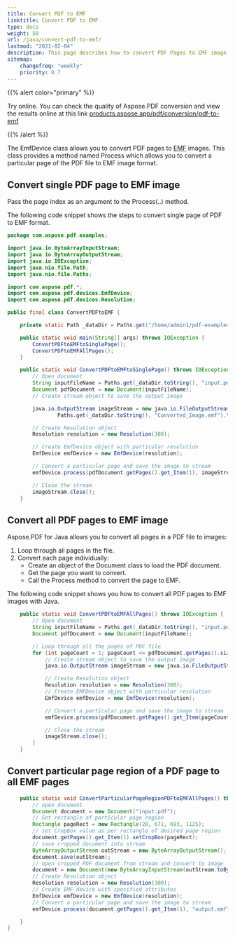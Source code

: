 ```yaml
---
title: Convert PDF to EMF 
linktitle: Convert PDF to EMF 
type: docs
weight: 50
url: /java/convert-pdf-to-emf/
lastmod: "2021-02-04"
description: This page describes how to convert PDF Pages to EMF image, convert all and single pages to EMF images with Aspose.PDF for Java.
sitemap:
    changefreq: "weekly"
    priority: 0.7
---
```


{{% alert color="primary" %}} 

Try online. You can check the quality of Aspose.PDF conversion and view the results online at this link [products.aspose.app/pdf/conversion/pdf-to-emf](https://products.aspose.app/pdf/conversion/pdf-to-emf)

{{% /alert %}}

The EmfDevice class allows you to convert PDF pages to <abbr title="Enhanced Meta File">EMF</abbr> images. This class provides a method named Process which allows you to convert a particular page of the PDF file to EMF image format.


## Convert single PDF page to EMF image

Pass the page index as an argument to the Process(..) method.

The following code snippet shows the steps to convert single page of PDF to EMF format.

```java
package com.aspose.pdf.examples;

import java.io.ByteArrayInputStream;
import java.io.ByteArrayOutputStream;
import java.io.IOException;
import java.nio.file.Path;
import java.nio.file.Paths;

import com.aspose.pdf.*;
import com.aspose.pdf.devices.EmfDevice;
import com.aspose.pdf.devices.Resolution;

public final class ConvertPDFtoEMF {

    private static Path _dataDir = Paths.get("/home/admin1/pdf-examples/Samples");

    public static void main(String[] args) throws IOException {
        ConvertPDFtoEMFtoSinglePage();
        ConvertPDFtoEMFAllPages();
    }

    public static void ConvertPDFtoEMFtoSinglePage() throws IOException {
        // Open document
        String inputFileName = Paths.get(_dataDir.toString(), "input.pdf").toString();
        Document pdfDocument = new Document(inputFileName);
        // Create stream object to save the output image

        java.io.OutputStream imageStream = new java.io.FileOutputStream(
                Paths.get(_dataDir.toString(), "Converted_Image.emf").toString());

        // Create Resolution object
        Resolution resolution = new Resolution(300);

        // Create EmfDevice object with particular resolution
        EmfDevice emfDevice = new EmfDevice(resolution);

        // Convert a particular page and save the image to stream
        emfDevice.process(pdfDocument.getPages().get_Item(1), imageStream);

        // Close the stream
        imageStream.close();
    }
```
## Convert all PDF pages to EMF image

Aspose.PDF for Java allows you to convert all pages in a PDF file to images:

1. Loop through all pages in the file.
1. Convert each page individually:
    - Create an object of the Document class to load the PDF document.
    - Get the page you want to convert.
    - Call the Process method to convert the page to EMF.

The following code snippet shows you how to convert all PDF pages to EMF images with Java.

```java
    public static void ConvertPDFtoEMFAllPages() throws IOException {
        // Open document
        String inputFileName = Paths.get(_dataDir.toString(), "input.pdf").toString();
        Document pdfDocument = new Document(inputFileName);

        // Loop through all the pages of PDF file
        for (int pageCount = 1; pageCount <= pdfDocument.getPages().size(); pageCount++) {
            // Create stream object to save the output image
            java.io.OutputStream imageStream = new java.io.FileOutputStream("Converted_Image" + pageCount + ".emf");

            // Create Resolution object
            Resolution resolution = new Resolution(300);
            // Create EMFDevice object with particular resolution
            EmfDevice emfDevice = new EmfDevice(resolution);

            // Convert a particular page and save the image to stream
            emfDevice.process(pdfDocument.getPages().get_Item(pageCount), imageStream);

            // Close the stream
            imageStream.close();
        }
    }
```
## Convert  particular page region of a PDF page to all EMF pages

```java
    public static void ConvertParticularPageRegionPDFtoEMFAllPages() throws IOException {
        // open document
        Document document = new Document("input.pdf");
        // Get rectangle of particular page region
        Rectangle pageRect = new Rectangle(20, 671, 693, 1125);
        // set CropBox value as per rectangle of desired page region
        document.getPages().get_Item(1).setCropBox(pageRect);
        // save cropped document into stream
        ByteArrayOutputStream outStream = new ByteArrayOutputStream();
        document.save(outStream);
        // open cropped PDF document from stream and convert to image
        document = new Document(new ByteArrayInputStream(outStream.toByteArray()));
        // Create Resolution object
        Resolution resolution = new Resolution(300);
        // Create EMF device with specified attributes
        EmfDevice emfDevice = new EmfDevice(resolution);
        // Convert a particular page and save the image to stream
        emfDevice.process(document.getPages().get_Item(1), "output.emf");

    }
}
```
